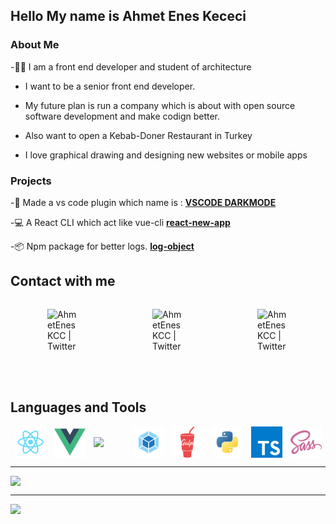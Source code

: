 ## **Hello** My name is Ahmet Enes Kececi

### About Me

-👨‍💻 I am a front end developer and student of architecture

- I want to be a senior front end developer.

- My future plan is run a company which is about with open source software development and make codign better.

- Also want to open a Kebab-Doner Restaurant in Turkey

- I love graphical drawing and designing new websites or mobile apps

### Projects

-🔌 Made a vs code plugin which name is : [**VSCODE DARKMODE**](https://marketplace.visualstudio.com/items?itemName=granddaleTech.theme)

-💻 A React CLI which act like vue-cli [**react-new-app**](https://www.npmjs.com/package/react-new-app)

-📦 Npm package for better logs. [**log-object**](https://www.npmjs.com/package/log-object)

## Contact with me

<div style="width: 100%; display:flex;justify-content: space-around">

[<img align="left" width="50px" alt="AhmetEnesKCC | Twitter" src="https://cdn.jsdelivr.net/npm/simple-icons@v3/icons/twitter.svg"/>][twitter]

[<img align="left" width="50px" alt="AhmetEnesKCC | Twitter" src="https://cdn.jsdelivr.net/npm/simple-icons@v3/icons/gmail.svg"/>][gmail]

[<img align="left" width="50px" alt="AhmetEnesKCC | Twitter" src="https://cdn.jsdelivr.net/npm/simple-icons@v3/icons/linkedin.svg"/>][linkedin]

</div>

<br />
<br />

## Languages and Tools

<div style="width : 100%;
        align-items : center;
        display : flex;
        justify-content : space-around;
        flex-direction : row;
        flex-wrap : wrap">

<img width="50px" src="https://raw.githubusercontent.com/github/explore/80688e429a7d4ef2fca1e82350fe8e3517d3494d/topics/react/react.png" alt="react"/>

<img width="50px" src="https://raw.githubusercontent.com/github/explore/80688e429a7d4ef2fca1e82350fe8e3517d3494d/topics/vue/vue.png" alt="react"/>

<img width="50px" src="https://cdn.jsdelivr.net/npm/simple-icons@v3/icons/svelte.svg"/>

<img width="50px" src="https://raw.githubusercontent.com/github/explore/80688e429a7d4ef2fca1e82350fe8e3517d3494d/topics/webpack/webpack.png"/>

<img  width="50px" src="https://raw.githubusercontent.com/github/explore/80688e429a7d4ef2fca1e82350fe8e3517d3494d/topics/gulp/gulp.png"/>

<img width="50px" src="https://raw.githubusercontent.com/github/explore/80688e429a7d4ef2fca1e82350fe8e3517d3494d/topics/python/python.png"/>

<img width="50px" src="https://raw.githubusercontent.com/github/explore/80688e429a7d4ef2fca1e82350fe8e3517d3494d/topics/typescript/typescript.png"/>

<img width="50px" src="https://raw.githubusercontent.com/github/explore/80688e429a7d4ef2fca1e82350fe8e3517d3494d/topics/sass/sass.png"/>

</div>

---

<img  style="margin: 0px auto; display : block"  src="https://github-readme-stats.vercel.app/api?username=ahmeteneskcc&show_icons=true&hide_border=true&theme=gotham&custom_title=My Github Stats">

---

<img style="margin: 0px auto; display : block" src="https://github-readme-stats.vercel.app/api/top-langs/?username=ahmeteneskcc&theme=gotham">

[twitter]: https://twitter.com/kccenes
[gmail]: mailto:ahmetkcc2001@gmail.com
[linkedin]: https://www.linkedin.com/in/ahmet-enes-kececi-8b02821b6/
[react]: https://raw.githubusercontent.com/github/explore/80688e429a7d4ef2fca1e82350fe8e3517d3494d/topics/react/react.png
[vue]: https://raw.githubusercontent.com/github/explore/80688e429a7d4ef2fca1e82350fe8e3517d3494d/topics/vue/vue.png
[svelte]: https://cdn.jsdelivr.net/npm/simple-icons@v3/icons/svelte.svg
[webpack]: https://raw.githubusercontent.com/github/explore/80688e429a7d4ef2fca1e82350fe8e3517d3494d/topics/webpack/webpack.png
[gulp]: https://raw.githubusercontent.com/github/explore/80688e429a7d4ef2fca1e82350fe8e3517d3494d/topics/gulp/gulp.png
[python]: https://raw.githubusercontent.com/github/explore/80688e429a7d4ef2fca1e82350fe8e3517d3494d/topics/python/python.png
[typescript]: https://raw.githubusercontent.com/github/explore/80688e429a7d4ef2fca1e82350fe8e3517d3494d/topics/typescript/typescript.png
[sass]: https://raw.githubusercontent.com/github/explore/80688e429a7d4ef2fca1e82350fe8e3517d3494d/topics/sass/sass.png
